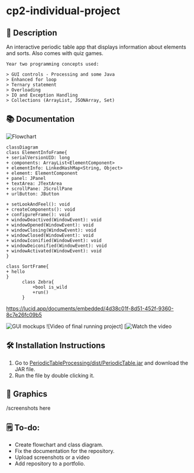# cp2-individual-project

## 📝 Description

An interactive periodic table app that displays information about elements and sorts. Also comes with quiz games.

``` 
Year two programming concepts used:

> GUI controls - Processing and some Java
> Enhanced for loop
> Ternary statement
> Overloading
> IO and Exception Handling
> Collections (ArrayList, JSONArray, Set)
```

## 📚 Documentation

![Flowchart](https://lucid.app/documents/embedded/4d38c01f-8d51-452f-9360-8c7e26fc09b5)

```mermaid
classDiagram
class ElementInfoFrame{
+ serialVersionUID: long
+ components: ArrayList<ElementComponent>
+ elementInfo: LinkedHashMap<String, Object>
+ element: ElementComponent
+ panel: JPanel
+ textArea: JTextArea
+ scrollPane: JScrollPane
+ urlButton: JButton
        
+ setLookAndFeel(): void
+ createComponents(): void
+ configureFrame(): void
+ windowDeactived(WindowEvent): void
+ windowOpened(WindowEvent): void
+ windowClosing(WindowEvent): void
+ windowClosed(WindowEvent): void
+ windowIconified(WindowEvent): void
+ windowDeiconified(WindowEvent): void
+ windowActivated(WindowEvent): void
}

class SortFrame{
+ hello
}
      class Zebra{
          +bool is_wild
          +run()
      }
```

https://lucid.app/documents/embedded/4d38c01f-8d51-452f-9360-8c7e26fc09b5

![GUI mockups]()
![Video of final running project]
[![Watch the video]()

## 🛠️ Installation Instructions

1. Go to [PeriodicTableProcessing/dist/PeriodicTable.jar](https://github.com/9661328/cp2-individual-project/blob/main/PerioidicTable/dist/Periodic%20Table.jar) and download the JAR file.
2. Run the file by double clicking it.


## 📸 Graphics

/screenshots here

## 🗒️ To-do: 

+ Create flowchart and class diagram.
+ Fix the documentation for the repository.
+ Upload screenshots or a video
+ Add repository to a portfolio.
